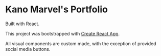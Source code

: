 # Kano Marvel's Portfolio

Built with React. 

This project was bootstrapped with [Create React App](https://github.com/facebook/create-react-app).

All visual components are custom made, with the exception of provided social media buttons.

